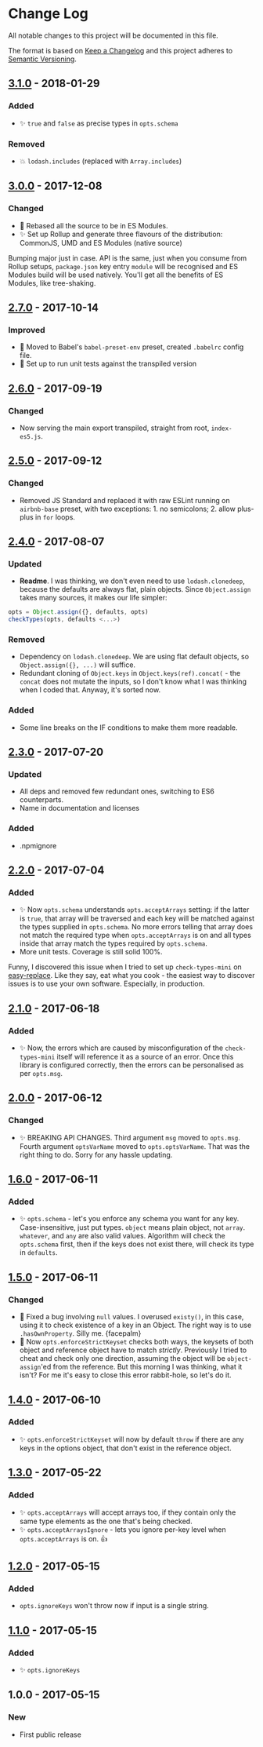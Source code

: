 # Change Log
All notable changes to this project will be documented in this file.

The format is based on [Keep a Changelog](http://keepachangelog.com/)
and this project adheres to [Semantic Versioning](http://semver.org/).

## [3.1.0] - 2018-01-29
### Added
- ✨ `true` and `false` as precise types in `opts.schema`
### Removed
- 💥 `lodash.includes` (replaced with `Array.includes`)

## [3.0.0] - 2017-12-08
### Changed
- 🔧 Rebased all the source to be in ES Modules.
- ✨ Set up Rollup and generate three flavours of the distribution: CommonJS, UMD and ES Modules (native source)

Bumping major just in case. API is the same, just when you consume from Rollup setups, `package.json` key entry `module` will be recognised and ES Modules build will be used natively. You'll get all the benefits of ES Modules, like tree-shaking.

## [2.7.0] - 2017-10-14
### Improved
- 🔧 Moved to Babel's `babel-preset-env` preset, created `.babelrc` config file.
- 🔧 Set up to run unit tests against the transpiled version

## [2.6.0] - 2017-09-19
### Changed
- Now serving the main export transpiled, straight from root, `index-es5.js`.

## [2.5.0] - 2017-09-12
### Changed
- Removed JS Standard and replaced it with raw ESLint running on `airbnb-base` preset, with two exceptions: 1. no semicolons; 2. allow plus-plus in `for` loops.

## [2.4.0] - 2017-08-07
### Updated
- **Readme**. I was thinking, we don't even need to use `lodash.clonedeep`, because the defaults are always flat, plain objects. Since `Object.assign` takes many sources, it makes our life simpler:

```js
opts = Object.assign({}, defaults, opts)
checkTypes(opts, defaults <...>)
```

### Removed
- Dependency on `lodash.clonedeep`. We are using flat default objects, so `Object.assign({}, ...)` will suffice.
- Redundant cloning of `Object.keys` in `Object.keys(ref).concat(` - the `concat` does not mutate the inputs, so I don't know what I was thinking when I coded that. Anyway, it's sorted now.

### Added
- Some line breaks on the IF conditions to make them more readable.

## [2.3.0] - 2017-07-20
### Updated
- All deps and removed few redundant ones, switching to ES6 counterparts.
- Name in documentation and licenses
### Added
- .npmignore

## [2.2.0] - 2017-07-04
### Added
- ✨ Now `opts.schema` understands `opts.acceptArrays` setting: if the latter is `true`, that array will be traversed and each key will be matched against the types supplied in `opts.schema`. No more errors telling that array does not match the required type when `opts.acceptArrays` is on and all types inside that array match the types required by `opts.schema`.
- More unit tests. Coverage is still solid 100%.

Funny, I discovered this issue when I tried to set up `check-types-mini` on [easy-replace](https://github.com/codsen/easy-replace). Like they say, eat what you cook - the easiest way to discover issues is to use your own software. Especially, in production.

## [2.1.0] - 2017-06-18
### Added
- ✨ Now, the errors which are caused by misconfiguration of the `check-types-mini` itself will reference it as a source of an error. Once this library is configured correctly, then the errors can be personalised as per `opts.msg`.

## [2.0.0] - 2017-06-12
### Changed
- ✨ BREAKING API CHANGES. Third argument `msg` moved to `opts.msg`. Fourth argument `optsVarName` moved to `opts.optsVarName`. That was the right thing to do. Sorry for any hassle updating.

## [1.6.0] - 2017-06-11
### Added
- ✨ `opts.schema` - let's you enforce any schema you want for any key. Case-insensitive, just put types. `object` means plain object, not `array`. `whatever`, and `any` are also valid values. Algorithm will check the `opts.schema` first, then if the keys does not exist there, will check its type in `defaults`.

## [1.5.0] - 2017-06-11
### Changed
- 🔧 Fixed a bug involving `null` values. I overused `existy()`, in this case, using it to check existence of a key in an Object. The right way is to use `.hasOwnProperty`. Silly me. {facepalm}
- 🔧 Now `opts.enforceStrictKeyset` checks both ways, the keysets of both object and reference object have to match _strictly_. Previously I tried to cheat and check only one direction, assuming the object will be `object-assign`'ed from the reference. But this morning I was thinking, what it isn't? For me it's easy to close this error rabbit-hole, so let's do it.

## [1.4.0] - 2017-06-10
### Added
- ✨ `opts.enforceStrictKeyset` will now by default `throw` if there are any keys in the options object, that don't exist in the reference object.

## [1.3.0] - 2017-05-22
### Added
- ✨ `opts.acceptArrays` will accept arrays too, if they contain only the same type elements as the one that's being checked.
- ✨ `opts.acceptArraysIgnore` - lets you ignore per-key level when `opts.acceptArrays` is on. 👍

## [1.2.0] - 2017-05-15
### Added
- `opts.ignoreKeys` won't throw now if input is a single string.

## [1.1.0] - 2017-05-15
### Added
- ✨ `opts.ignoreKeys`

## 1.0.0 - 2017-05-15
### New
- First public release

[1.1.0]: https://github.com/codsen/check-types-mini/compare/v1.0.1...v1.1.0
[1.2.0]: https://github.com/codsen/check-types-mini/compare/v1.1.0...v1.2.0
[1.3.0]: https://github.com/codsen/check-types-mini/compare/v1.2.2...v1.3.0
[1.4.0]: https://github.com/codsen/check-types-mini/compare/v1.3.0...v1.4.0
[1.5.0]: https://github.com/codsen/check-types-mini/compare/v1.4.0...v1.5.0
[1.6.0]: https://github.com/codsen/check-types-mini/compare/v1.5.0...v1.6.0
[2.0.0]: https://github.com/codsen/check-types-mini/compare/v1.6.0...v2.0.0
[2.1.0]: https://github.com/codsen/check-types-mini/compare/v2.0.0...v2.1.0
[2.2.0]: https://github.com/codsen/check-types-mini/compare/v2.1.0...v2.2.0
[2.3.0]: https://github.com/codsen/check-types-mini/compare/v2.2.0...v2.3.0
[2.4.0]: https://github.com/codsen/check-types-mini/compare/v2.3.0...v2.4.0
[2.5.0]: https://github.com/codsen/check-types-mini/compare/v2.4.0...v2.5.0
[2.6.0]: https://github.com/codsen/check-types-mini/compare/v2.5.0...v2.6.0
[2.7.0]: https://github.com/codsen/check-types-mini/compare/v2.6.0...v2.7.0
[3.0.0]: https://github.com/codsen/check-types-mini/compare/v2.7.0...v3.0.0
[3.1.0]: https://github.com/codsen/check-types-mini/compare/v3.0.0...v3.1.0
